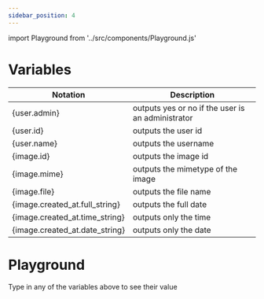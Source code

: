 ```yaml
---
sidebar_position: 4
---
```


import Playground from '../src/components/Playground.js'


# Variables

|Notation|Description|
|-|-|
|{user.admin}|outputs yes or no if the user is an administrator|
|{user.id}|outputs the user id|
|{user.name}|outputs the username|
|{image.id}|outputs the image id|
|{image.mime}|outputs the mimetype of the image|
|{image.file}|outputs the file name|
|{image.created_at.full_string}|outputs the full date|
|{image.created_at.time_string}|outputs only the time|
|{image.created_at.date_string}|outputs only the date|

# Playground
Type in any of the variables above to see their value

<Playground/>
